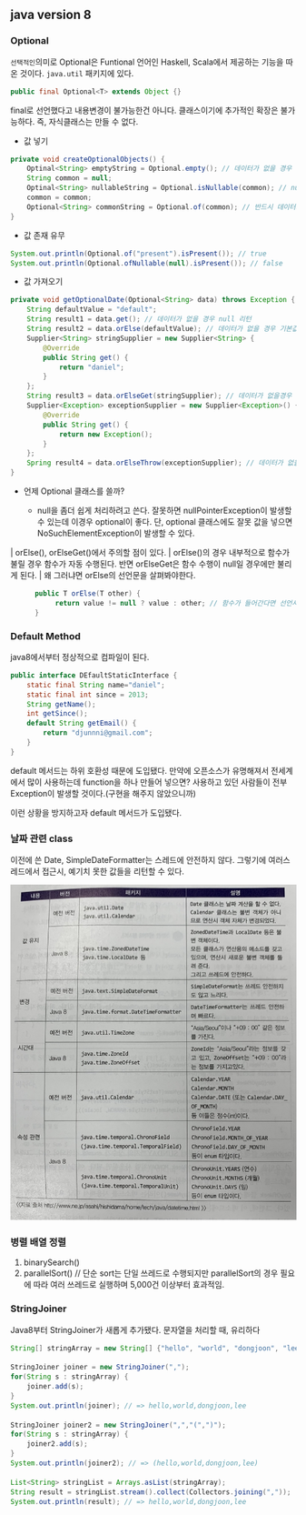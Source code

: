 ## java version 8

### Optional

`선택적인`의미로 Optional은 Funtional 언어인 Haskell, Scala에서 제공하는 기능을 따온 것이다.
`java.util` 패키지에 있다.

```java
public final Optional<T> extends Object {}
```

final로 선언했다고 내용변경이 불가능한건 아니다. 클래스이기에 추가적인 확장은 불가능하다. 즉, 자식클래스는 만들 수 없다.

* 값 넣기

```java
private void createOptionalObjects() {
    Optinal<String> emptyString = Optional.empty(); // 데이터가 없을 경우
    String common = null;
    Optinal<String> nullableString = Optional.isNullable(common); // null이 추가될 수 있는 상황이라면
    common = common;
    Optional<String> commonString = Optional.of(common); // 반드시 데이터가 들어갈 수 있는 상황이라면
} 
```
* 값 존재 유무
```java
System.out.println(Optional.of("present").isPresent()); // true
System.out.println(Optional.ofNullable(null).isPresent()); // false
```

* 값 가져오기
```java
private void getOptionalDate(Optional<String> data) throws Exception {
    String defaultValue = "default";
    String result1 = data.get(); // 데이터가 없을 경우 null 리턴
    String result2 = data.orElse(defaultValue); // 데이터가 없을 경우 기본값으로 들어감
    Supplier<String> stringSupplier = new Supplier<String> {
        @Override
        public String get() {
            return "daniel";
        }
    };
    String result3 = data.orElseGet(stringSupplier); // 데이터가 없을경우 기본값을 들어감
    Supplier<Exception> exceptionSupplier = new Supplier<Exception>() {
        @Override
        public String get() {
            return new Exception();
        }
    };
    Spring result4 = data.orElseThrow(exceptionSupplier); // 데이터가 없을 때, 예외를 발생시키고 싶은 경우
}
```

* 언제 Optional 클래스를 쓸까?

    * null을 좀더 쉽게 처리하려고 쓴다. 잘못하면 nullPointerException이 발생할 수 있는데 이경우 optional이 좋다. 단, optional 클래스에도 잘못 값을 넣으면 NoSuchElementException이 발생할 수 있다.

| orElse(), orElseGet()에서 주의할 점이 있다.
| orElse()의 경우 내부적으로 함수가 불릴 경우 함수가 자동 수행된다. 반면 orElseGet은 함수 수행이 null일 경우에만 불리게 된다.
| 왜 그러냐면 orElse의 선언문을 살펴봐야한다.
 ```java
       public T orElse(T other) {
            return value != null ? value : other; // 함수가 들어간다면 선언시 실행됨.
       }   
 ```

### Default Method

java8에서부터 정상적으로 컴파일이 된다.

```java
public interface DEfaultStaticInterface {
    static final String name="daniel";
    static final int since = 2013;
    String getName();
    int getSince();
    default String getEmail() {
        return "djunnni@gmail.com";
    }
}

```

default 메서드는 하위 호환성 때문에 도입됐다. 만약에 오픈소스가 유명해져서 전세계에서 많이 사용하는데 function을 하나 만들어 넣으면?
사용하고 있던 사람들이 전부 Exception이 발생할 것이다.(구현을 해주지 않았으니까)

이런 상황을 방지하고자 default 메서드가 도입됐다.

### 날짜 관련 class

이전에 쓴 Date, SimpleDateFormatter는 스레드에 안전하지 않다. 그렇기에 여러스레드에서 접근시, 예기치 못한 값들을 리턴할 수 있다.

![date-utils](./IMG/date-util.jpg)

### 병렬 배열 정렬

1. binarySearch()
2. parallelSort() // 단순 sort는 단일 쓰레드로 수행되지만 parallelSort의 경우 필요에 따라 여러 쓰레드로 실행하며 5,000건 이상부터 효과적임.

### StringJoiner

Java8부터 StringJoiner가 새롭게 추가됐다. 문자열을 처리할 때, 유리하다

```java
String[] stringArray = new String[] {"hello", "world", "dongjoon", "lee"};

StringJoiner joiner = new StringJoiner(",");
for(String s : stringArray) {
    joiner.add(s);
}
System.out.println(joiner); // => hello,world,dongjoon,lee

StringJoiner joiner2 = new StringJoiner(",","(",")");
for(String s : stringArray) {
    joiner2.add(s);
}
System.out.println(joiner2); // => (hello,world,dongjoon,lee)

List<String> stringList = Arrays.asList(stringArray);
String result = stringList.stream().collect(Collectors.joining(","));
System.out.println(result); // => hello,world,dongjoon,lee
```